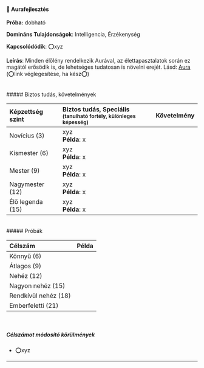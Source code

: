 #### 🔵 Aurafejlesztés

**Próba:** dobható

**Domináns Tulajdonságok**: Intelligencia, Érzékenység

**Kapcsolódódik**: ⭕xyz

**Leírás**: Minden élőlény rendelkezik Aurával, az élettapasztalatok során ez magától erősödik is, de lehetséges tudatosan is növelni erejét.
Lásd: [Aura](https://github.com/kaktusztea/km100/wiki/STUDY.magia.Aura#modell-a) (⭕link véglegesítése, ha kész⭕)

<br />
##### Biztos tudás, követelmények

| Képzettség szint | Biztos tudás, Speciális <br /><sub>(tanulható fortély, különleges  képesség)</sub> | Követelmény |
|:---------------- |:---------------------------------------------------------------------------------- |:-----------:|
| Novícius (3)     | xyz <br /> **Példa**: x                                                            |             |
| Kismester (6)    | xyz <br /> **Példa**: x                                                            |             |
| Mester (9)       | xyz <br /> **Példa**: x                                                            |             |
| Nagymester (12)  | xyz <br /> **Példa**: x                                                            |             |
| Élő legenda (15) | xyz <br /> **Példa**: x                                                            |             |

<br />
#####  Próbák

| Célszám | Példa  |
| :----------- | :----------- |
| Könnyű       (6)  | |
| Átlagos      (9)  | |
| Nehéz        (12) | |
| Nagyon nehéz (15) | |
| Rendkívül nehéz (18) | |
| Emberfeletti (21) | |

<br />

##### Célszámot módosító körülmények

- ⭕xyz

---
